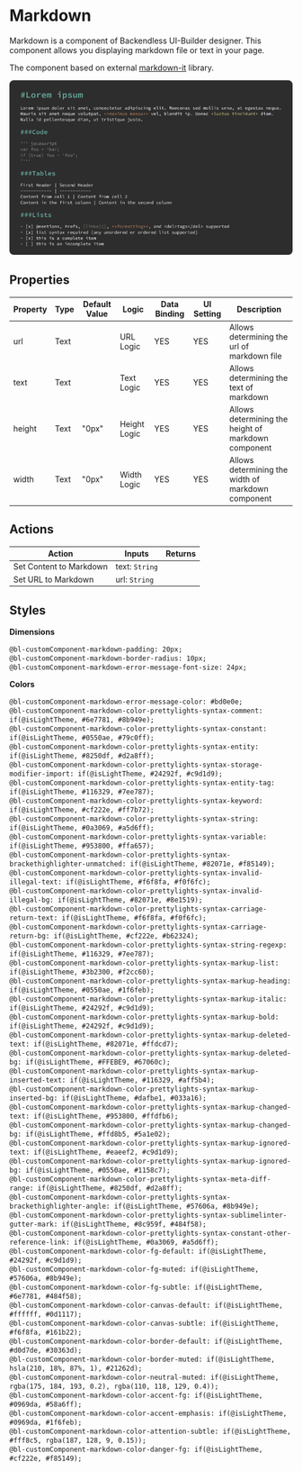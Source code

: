 # Markdown

Markdown is a component of Backendless UI-Builder designer. This component allows you displaying markdown file or text in your page.


The component based on external [markdown-it](https://github.com/markdown-it/markdown-it) library.

<p align="center">
  <img src="./thumbnail.png" alt="main thumbnail" width="780"/>
</p>

## Properties

| Property | Type | Default Value | Logic        | Data Binding | UI Setting | Description                                         |
|----------|------|---------------|--------------|--------------|------------|-----------------------------------------------------|
| url      | Text |               | URL Logic    | YES          | YES        | Allows determining the url of markdown file         |
| text     | Text |               | Text Logic   | YES          | YES        | Allows determining the text of markdown             |
| height   | Text | "0px"         | Height Logic | YES          | YES        | Allows determining the height of markdown component |
| width    | Text | "0px"         | Width Logic  | YES          | YES        | Allows determining the width of markdown component  |

## Actions

| Action                  | Inputs         | Returns |
|-------------------------|----------------|---------|
| Set Content to Markdown | text: `String` |         |
| Set URL to Markdown     | url: `String`  |         |

## Styles

**Dimensions**
```
@bl-customComponent-markdown-padding: 20px;
@bl-customComponent-markdown-border-radius: 10px;
@bl-customComponent-markdown-error-message-font-size: 24px;
```

**Colors**
```
@bl-customComponent-markdown-error-message-color: #bd0e0e;
@bl-customComponent-markdown-color-prettylights-syntax-comment: if(@isLightTheme, #6e7781, #8b949e);
@bl-customComponent-markdown-color-prettylights-syntax-constant: if(@isLightTheme, #0550ae, #79c0ff);
@bl-customComponent-markdown-color-prettylights-syntax-entity: if(@isLightTheme, #8250df, #d2a8ff);
@bl-customComponent-markdown-color-prettylights-syntax-storage-modifier-import: if(@isLightTheme, #24292f, #c9d1d9);
@bl-customComponent-markdown-color-prettylights-syntax-entity-tag: if(@isLightTheme, #116329, #7ee787);
@bl-customComponent-markdown-color-prettylights-syntax-keyword: if(@isLightTheme, #cf222e, #ff7b72);
@bl-customComponent-markdown-color-prettylights-syntax-string: if(@isLightTheme, #0a3069, #a5d6ff);
@bl-customComponent-markdown-color-prettylights-syntax-variable: if(@isLightTheme, #953800, #ffa657);
@bl-customComponent-markdown-color-prettylights-syntax-brackethighlighter-unmatched: if(@isLightTheme, #82071e, #f85149);
@bl-customComponent-markdown-color-prettylights-syntax-invalid-illegal-text: if(@isLightTheme, #f6f8fa, #f0f6fc);
@bl-customComponent-markdown-color-prettylights-syntax-invalid-illegal-bg: if(@isLightTheme, #82071e, #8e1519);
@bl-customComponent-markdown-color-prettylights-syntax-carriage-return-text: if(@isLightTheme, #f6f8fa, #f0f6fc);
@bl-customComponent-markdown-color-prettylights-syntax-carriage-return-bg: if(@isLightTheme, #cf222e, #b62324);
@bl-customComponent-markdown-color-prettylights-syntax-string-regexp: if(@isLightTheme, #116329, #7ee787);
@bl-customComponent-markdown-color-prettylights-syntax-markup-list: if(@isLightTheme, #3b2300, #f2cc60);
@bl-customComponent-markdown-color-prettylights-syntax-markup-heading: if(@isLightTheme, #0550ae, #1f6feb);
@bl-customComponent-markdown-color-prettylights-syntax-markup-italic: if(@isLightTheme, #24292f, #c9d1d9);
@bl-customComponent-markdown-color-prettylights-syntax-markup-bold: if(@isLightTheme, #24292f, #c9d1d9);
@bl-customComponent-markdown-color-prettylights-syntax-markup-deleted-text: if(@isLightTheme, #82071e, #ffdcd7);
@bl-customComponent-markdown-color-prettylights-syntax-markup-deleted-bg: if(@isLightTheme, #FFEBE9, #67060c);
@bl-customComponent-markdown-color-prettylights-syntax-markup-inserted-text: if(@isLightTheme, #116329, #aff5b4);
@bl-customComponent-markdown-color-prettylights-syntax-markup-inserted-bg: if(@isLightTheme, #dafbe1, #033a16);
@bl-customComponent-markdown-color-prettylights-syntax-markup-changed-text: if(@isLightTheme, #953800, #ffdfb6);
@bl-customComponent-markdown-color-prettylights-syntax-markup-changed-bg: if(@isLightTheme, #ffd8b5, #5a1e02);
@bl-customComponent-markdown-color-prettylights-syntax-markup-ignored-text: if(@isLightTheme, #eaeef2, #c9d1d9);
@bl-customComponent-markdown-color-prettylights-syntax-markup-ignored-bg: if(@isLightTheme, #0550ae, #1158c7);
@bl-customComponent-markdown-color-prettylights-syntax-meta-diff-range: if(@isLightTheme, #8250df, #d2a8ff);
@bl-customComponent-markdown-color-prettylights-syntax-brackethighlighter-angle: if(@isLightTheme, #57606a, #8b949e);
@bl-customComponent-markdown-color-prettylights-syntax-sublimelinter-gutter-mark: if(@isLightTheme, #8c959f, #484f58);
@bl-customComponent-markdown-color-prettylights-syntax-constant-other-reference-link: if(@isLightTheme, #0a3069, #a5d6ff);
@bl-customComponent-markdown-color-fg-default: if(@isLightTheme, #24292f, #c9d1d9);
@bl-customComponent-markdown-color-fg-muted: if(@isLightTheme, #57606a, #8b949e);
@bl-customComponent-markdown-color-fg-subtle: if(@isLightTheme, #6e7781, #484f58);
@bl-customComponent-markdown-color-canvas-default: if(@isLightTheme, #ffffff, #0d1117);
@bl-customComponent-markdown-color-canvas-subtle: if(@isLightTheme, #f6f8fa, #161b22);
@bl-customComponent-markdown-color-border-default: if(@isLightTheme, #d0d7de, #30363d);
@bl-customComponent-markdown-color-border-muted: if(@isLightTheme, hsla(210, 18%, 87%, 1), #21262d);
@bl-customComponent-markdown-color-neutral-muted: if(@isLightTheme, rgba(175, 184, 193, 0.2), rgba(110, 118, 129, 0.4));
@bl-customComponent-markdown-color-accent-fg: if(@isLightTheme, #0969da, #58a6ff);
@bl-customComponent-markdown-color-accent-emphasis: if(@isLightTheme, #0969da, #1f6feb);
@bl-customComponent-markdown-color-attention-subtle: if(@isLightTheme, #fff8c5, rgba(187, 128, 9, 0.15));
@bl-customComponent-markdown-color-danger-fg: if(@isLightTheme, #cf222e, #f85149);
```
